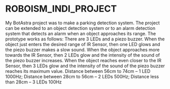 # ROBOISM_INDI_PROJECT
My BotAstra project was to make a parking detection system. 
The project can be extended to an object detection system or to an alarm detection system that detects an alarm when an object approaches its range.
The prototype works as follows:
There are 3 LEDs and a piezo buzzer.
When the object just enters the desired range of IR Sensor, then one LED glows and the piezo buzzer makes a slow sound.
When the object approaches more towards the IR Sensor, then 2 LEDs glow and the intensity of the sound of the piezo buzzer increases.
When the object reaches even closer to the IR Sensor, then 3 LEDs glow and the intensity of the sound of the piezo buzzer reaches its maximum value.
Distance between 56cm to 74cm – 1 LED 1000Hz;
Distance between 28cm to 56cm – 2 LEDs 500Hz;
Distance less than 28cm – 3 LEDs 100Hz

